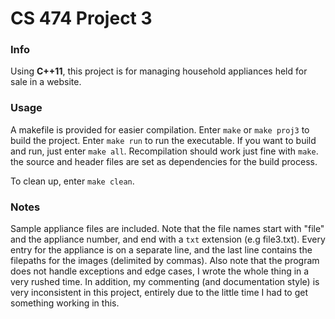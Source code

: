 # CS 474 Project 3

### Info
Using **C++11**, this project is for managing household appliances held for sale in a website.

### Usage
A makefile is provided for easier compilation. Enter `make` or `make proj3` to build the project. Enter `make run` to run the executable. If you want to build and run, just enter `make all`.
Recompilation should work just fine with `make`. the source and header files are set as dependencies for the build process.

To clean up, enter `make clean`.

### Notes
Sample appliance files are included. Note that the file names start with "file" and the appliance number, and end with a `txt` extension (e.g file3.txt). Every entry for the appliance is on a separate line, and the last line contains the filepaths for the images (delimited by commas). Also note that the program does not handle exceptions and edge cases, I wrote the whole thing in a very rushed time. In addition, my commenting (and documentation style) is very inconsistent in this project, entirely due to the little time I had to get something working in this.